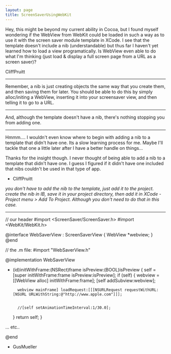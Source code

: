 ```yaml
---
layout: page
title: ScreenSaverUsingWebKit
---
```




Hey, this might be beyond my current ability in Cocoa, but I found myself wondering if the WebView from WebKit could be loaded in such a way as to use it with the screen saver module template in XCode.  I see that the template doesn't include a nib (understandable) but thus far I haven't yet learned how to load a view programatically.  Is WebView even able to do what I'm thinking (just load & display a full screen page from a URL as a screen saver)?

CliffPruitt

----

Remember, a nib is just creating objects the same way that you create them, and then saving them for later. You should be able to do this by simply alloc/initing a WebView, inserting it into your screensaver view, and then telling it to go to a URL.

----

And, although the template doesn't have a nib, there's nothing stopping you from adding one.

----

Hmmm.... I wouldn't even know where to begin with adding a nib to a template that didn't have one.  Its a slow learning process for me.  Maybe I'll tackle that one a little later after I have a better handle on things...

Thanks for the insight though.  I never thought of being able to add a nib to a template that didn't have one.  I guess I figured if it didn't have one included that nibs couldn't be used in that type of app.

- CliffPruitt

*you don't have to add the nib to the template, just add it to the project. create the nib in IB, save it in your project directory, then add it in XCode - Project menu > Add To Project. Although you don't need to do that in this case.*

----

    
// our header
#import <ScreenSaver/ScreenSaver.h>
#import <WebKit/WebKit.h>

@interface WebSaverView : ScreenSaverView  {
    WebView *webview;
}
@end


// the .m file:
#import "WebSaverView.h"

@implementation WebSaverView

- (id)initWithFrame:(NSRect)frame isPreview:(BOOL)isPreview {
    self = [super initWithFrame:frame isPreview:isPreview];
    if (self) {
        webview = [[WebView alloc] initWithFrame:frame];
        [self addSubview:webview];
        
        webview mainFrame] loadRequest:[[[NSURLRequest requestWithURL:[NSURL URLWithString:@"http://www.apple.com"]]];

        
        //[self setAnimationTimeInterval:1/30.0];
    }
    return self;
}

... etc..

@end

- GusMueller

